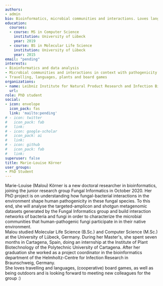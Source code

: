 ```yaml
---
authors:
- admin
bio: Bioinformatics, microbial communities and interactions. Loves languages and is always looking for new people to convert into boardgame geeks.
education:
  courses:
  - course: MS in Computer Science
    institution: University of Lübeck
    year: 2019
  - course: BS in Molecular Life Science
    institution: University of Lübeck
    year: 2015
email: "pending"
interests:
- Bioinformatics and data analysis
- Microbial communities and interactions in context with pathogenicity
- Travelling, languages, plants and board games
organizations:
- name: Leibniz Institute for Natural Product Research and Infection Biology – Hans Knöll Institute (HKI)
  url: 
role: PhD student
social:
- icon: envelope
  icon_pack: fas
  link: 'mailto:pending'
# - icon: twitter
#   icon_pack: fab
#   link: 
# - icon: google-scholar
#   icon_pack: ai
#   link: 
# - icon: github
#   icon_pack: fab
#   link: 
superuser: false
title: Marie-Louise Körner
user_groups:
- PhD Student
---
```


Marie-Louise (Malou) Körner is a new doctoral researcher in bioinformatics, joining the junior research group Fungal Informatics in October 2020. Her PhD project is on understanding how fungal-bacterial interactions in the environment shape human pathogenicity in these fungal species. 
To this end, she will analyse the targeted-amplicon and shotgun metagenomic datasets generated by the Fungal Informatics group and build interaction networks of bacteria and fungi in order to characterize the microbial communities that human-pathogenic fungi participate in in their native environment.  
Malou studied Molecular Life Science (B.Sc.) and Computer Science (M.Sc.) at the University of Lübeck, Germany. During her Master's, she spent seven months in Cartagena, Spain, doing an internship at the Institute of Plant Biotechnology of the Polytechnic University of Cartagena.
After her graduation she worked as a project coordinator in the bioinformatics department of the Helmholtz-Centre for Infection Research in Braunschweig, Germany.  
She loves travelling and languages, (cooperative) board games, as well as being outdoors and is looking forward to meeting new colleagues for the group :)